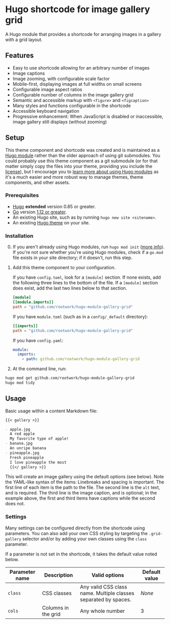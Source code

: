 # Hugo shortcode for image gallery grid

A Hugo module that provides a shortcode for arranging images in a gallery with a grid layout.

## Features

- Easy to use shortcode allowing for an arbitrary number of images
- Image captions
- Image zooming, with configurable scale factor
- Mobile-first, displaying images at full widths on small screens
- Configurable image aspect ratios
- Configurable number of columns in the image gallery grid
- Semantic and accessible markup with `<figure>` and `<figcaption>`
- Many styles and functions configurable in the shortcode
- Accessible keyboard navigation
- Progressive enhancement: When JavaScript is disabled or inaccessible, image gallery still displays (without zooming)

## Setup

This theme component and shortcode was created and is maintained as a [Hugo module](https://gohugo.io/hugo-modules/) rather than the older approach of using git submodules. You could probably use this theme component as a git submodule (or for that matter simply copy the files into your theme, providing you include the [license](https://github.com/rootwork/hugo-module-gallery-grid/blob/main/LICENSE)), but I encourage you to [learn more about using Hugo modules](https://github.com/rootwork/hugo-module-site) as it's a much easier and more robust way to manage themes, theme components, and other assets.

### Prerequisites

- [Hugo](https://github.com/gohugoio/hugo/releases/latest) **extended** version 0.85 or greater.
- [Go](https://go.dev/dl/) version [1.12 or greater](https://gohugo.io/hugo-modules/use-modules/#prerequisite).
- An existing Hugo site, such as by running `hugo new site <sitename>`.
- An existing [Hugo theme](https://gohugo.io/getting-started/quick-start/#step-3-add-a-theme) on your site.

### Installation

0. If you aren't already using Hugo modules, run `hugo mod init` ([more info](https://gohugo.io/hugo-modules/use-modules/#initialize-a-new-module)). If you're not sure whether you're using Hugo modules, check if a `go.mod` file exists in your site directory; if it doesn't, run this step.

1. Add this theme component to your configuration.

   If you have `config.toml`, look for a `[module]` section. If none exists, add the following three lines to the bottom of the file. If a `[module]` section does exist, add the last two lines below to that section.

   ```toml
   [module]
   [[module.imports]]
   path = "github.com/rootwork/hugo-module-gallery-grid"
   ```

   If you have `module.toml` (such as in a `config/_default` directory):

   ```toml
   [[imports]]
   path = "github.com/rootwork/hugo-module-gallery-grid"
   ```

   If you have `config.yaml`:

   ```yaml
   module:
     imports:
       - path: github.com/rootwork/hugo-module-gallery-grid
   ```

2. At the command line, run:

```sh
hugo mod get github.com/rootwork/hugo-module-gallery-grid
hugo mod tidy
```

## Usage

Basic usage within a content Markdown file:

```md
{{< gallery >}}

- apple.jpg
  A red apple
  My favorite type of apple!
- banana.jpg
  An unripe banana
- pineapple.jpg
  Fresh pineapple
  I love pineapple the most
  {{</ gallery >}}
```

This will create an image gallery using the default options (see below). Note the YAML-like syntax of the items: Linebreaks and spacing is important. The first line of each item is the path to the file. The second line is the `alt` text, and is required. The third line is the image caption, and is optional; in the example above, the first and third items have captions while the second does not.

### Settings

Many settings can be configured directly from the shortcode using parameters. You can also add your own CSS styling by targeting the `.grid-gallery` selector and/or by adding your own classes using the `class` parameter.

If a parameter is not set in the shortcode, it takes the default value noted below.

| Parameter name | Description         | Valid options                                                   | Default value |
| -------------- | ------------------- | --------------------------------------------------------------- | ------------- |
| `class`        | CSS classes         | Any valid CSS class name. Multiple classes separated by spaces. | _None_        |
| `cols`         | Columns in the grid | Any whole number                                                | 3             |
